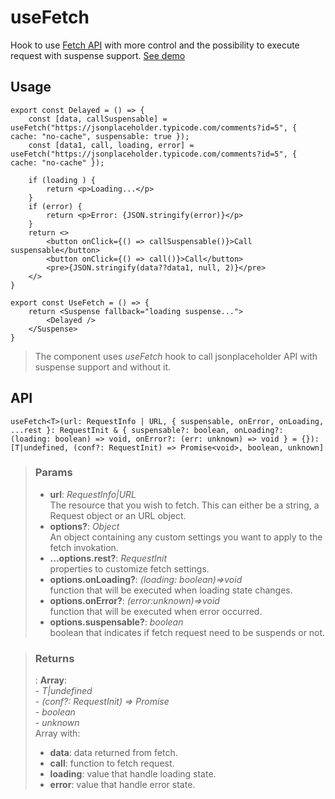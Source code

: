 # useFetch
Hook to use [Fetch API](https://developer.mozilla.org/en-US/docs/Web/API/Fetch_API) with more control and the possibility to execute request with suspense support. [See demo](https://ndriadev.github.io/react-tools/#/hooks/api-dom/useFetch)

## Usage

```tsx
export const Delayed = () => {
	const [data, callSuspensable] = useFetch("https://jsonplaceholder.typicode.com/comments?id=5", { cache: "no-cache", suspensable: true });
	const [data1, call, loading, error] = useFetch("https://jsonplaceholder.typicode.com/comments?id=5", { cache: "no-cache" });

	if (loading ) {
		return <p>Loading...</p>
	}
	if (error) {
		return <p>Error: {JSON.stringify(error)}</p>
	}
	return <>
		<button onClick={() => callSuspensable()}>Call suspensable</button>
		<button onClick={() => call()}>Call</button>
		<pre>{JSON.stringify(data??data1, null, 2)}</pre>
	</>
}

export const UseFetch = () => {
	return <Suspense fallback="loading suspense...">
		<Delayed />
	</Suspense>
}
```

> The component uses _useFetch_ hook to call jsonplaceholder API with suspense support and without it.


## API

```tsx
useFetch<T>(url: RequestInfo | URL, { suspensable, onError, onLoading, ...rest }: RequestInit & { suspensable?: boolean, onLoading?: (loading: boolean) => void, onError?: (err: unknown) => void } = {}): [T|undefined, (conf?: RequestInit) => Promise<void>, boolean, unknown]
```

> ### Params
>
> - __url__: _RequestInfo|URL_  
The resource that you wish to fetch. This can either be a string, a Request object or an URL object.
> - __options?__: _Object_  
An object containing any custom settings you want to apply to the fetch invokation.
> - __...options.rest?__: _RequestInit_  
properties to customize fetch settings.
> - __options.onLoading?__: _(loading: boolean)=>void_  
function that will be executed when loading state changes.
> - __options.onError?__: _(error:unknown)=>void_  
function that will be executed when error occurred.
> - __options.suspensable?__: _boolean_  
boolean that indicates if fetch request need to be suspends or not.
>


> ### Returns
>
> :  __Array__:  
    - _T|undefined_  
    - _(conf?: RequestInit) => Promise<void>_  
    - _boolean_  
    - _unknown_  
> Array with:
> - __data__: data returned from fetch.
> - __call__: function to fetch request.
> - __loading__: value that handle loading state.
> - __error__: value that handle error state.
>